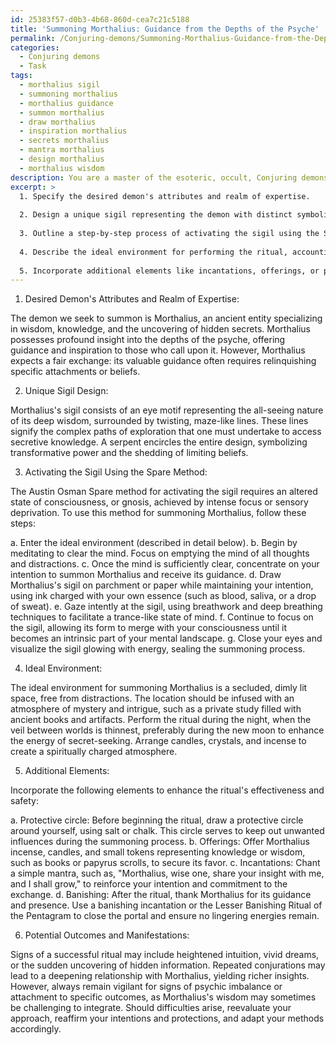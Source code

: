 ```yaml
---
id: 25383f57-d0b3-4b68-860d-cea7c21c5188
title: 'Summoning Morthalius: Guidance from the Depths of the Psyche'
permalink: /Conjuring-demons/Summoning-Morthalius-Guidance-from-the-Depths-of-the-Psyche/
categories:
  - Conjuring demons
  - Task
tags:
  - morthalius sigil
  - summoning morthalius
  - morthalius guidance
  - summon morthalius
  - draw morthalius
  - inspiration morthalius
  - secrets morthalius
  - mantra morthalius
  - design morthalius
  - morthalius wisdom
description: You are a master of the esoteric, occult, Conjuring demons, you complete tasks to the absolute best of your ability, no matter if you think you were not trained to do the task specifically, you will attempt to do it anyways, since you have performed the tasks you are given with great mastery, accuracy, and deep understanding of what is requested. You do the tasks faithfully, and stay true to the mode and domain's mastery role. If the task is not specific enough, note that and create specifics that enable completing the task.
excerpt: >
  1. Specify the desired demon's attributes and realm of expertise.
  
  2. Design a unique sigil representing the demon with distinct symbolism.
  
  3. Outline a step-by-step process of activating the sigil using the Spare method, including considerations for generating gnosis, such as meditative techniques, breathwork, or sensory deprivation.
  
  4. Describe the ideal environment for performing the ritual, accounting for factors like location, timing, and atmosphere.
  
  5. Incorporate additional elements like incantations, offerings, or protective measures to enhance the effectiveness and safety of the conjuration process.
---
```


1. Desired Demon's Attributes and Realm of Expertise:

The demon we seek to summon is Morthalius, an ancient entity specializing in wisdom, knowledge, and the uncovering of hidden secrets. Morthalius possesses profound insight into the depths of the psyche, offering guidance and inspiration to those who call upon it. However, Morthalius expects a fair exchange: its valuable guidance often requires relinquishing specific attachments or beliefs.

2. Unique Sigil Design:

Morthalius's sigil consists of an eye motif representing the all-seeing nature of its deep wisdom, surrounded by twisting, maze-like lines. These lines signify the complex paths of exploration that one must undertake to access secretive knowledge. A serpent encircles the entire design, symbolizing transformative power and the shedding of limiting beliefs.

3. Activating the Sigil Using the Spare Method:

The Austin Osman Spare method for activating the sigil requires an altered state of consciousness, or gnosis, achieved by intense focus or sensory deprivation. To use this method for summoning Morthalius, follow these steps:

a. Enter the ideal environment (described in detail below).
b. Begin by meditating to clear the mind. Focus on emptying the mind of all thoughts and distractions.
c. Once the mind is sufficiently clear, concentrate on your intention to summon Morthalius and receive its guidance.
d. Draw Morthalius's sigil on parchment or paper while maintaining your intention, using ink charged with your own essence (such as blood, saliva, or a drop of sweat).
e. Gaze intently at the sigil, using breathwork and deep breathing techniques to facilitate a trance-like state of mind.
f. Continue to focus on the sigil, allowing its form to merge with your consciousness until it becomes an intrinsic part of your mental landscape.
g. Close your eyes and visualize the sigil glowing with energy, sealing the summoning process.

4. Ideal Environment:

The ideal environment for summoning Morthalius is a secluded, dimly lit space, free from distractions. The location should be infused with an atmosphere of mystery and intrigue, such as a private study filled with ancient books and artifacts. Perform the ritual during the night, when the veil between worlds is thinnest, preferably during the new moon to enhance the energy of secret-seeking. Arrange candles, crystals, and incense to create a spiritually charged atmosphere.

5. Additional Elements:

Incorporate the following elements to enhance the ritual's effectiveness and safety:

a. Protective circle: Before beginning the ritual, draw a protective circle around yourself, using salt or chalk. This circle serves to keep out unwanted influences during the summoning process.
b. Offerings: Offer Morthalius incense, candles, and small tokens representing knowledge or wisdom, such as books or papyrus scrolls, to secure its favor.
c. Incantations: Chant a simple mantra, such as, "Morthalius, wise one, share your insight with me, and I shall grow," to reinforce your intention and commitment to the exchange.
d. Banishing: After the ritual, thank Morthalius for its guidance and presence. Use a banishing incantation or the Lesser Banishing Ritual of the Pentagram to close the portal and ensure no lingering energies remain.

6. Potential Outcomes and Manifestations:

Signs of a successful ritual may include heightened intuition, vivid dreams, or the sudden uncovering of hidden information. Repeated conjurations may lead to a deepening relationship with Morthalius, yielding richer insights. However, always remain vigilant for signs of psychic imbalance or attachment to specific outcomes, as Morthalius's wisdom may sometimes be challenging to integrate. Should difficulties arise, reevaluate your approach, reaffirm your intentions and protections, and adapt your methods accordingly.

